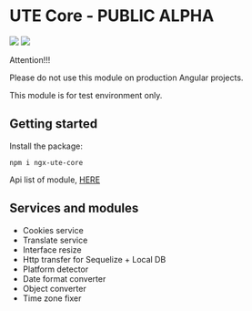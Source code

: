 # UTE Core - PUBLIC ALPHA

[![](https://img.shields.io/badge/npm_package-0.0.0-red)](https://www.npmjs.com/package/ngx-ute-core) [![](https://img.shields.io/badge/license-MIT-blue)](https://github.com/under-tree-e/ute-material.ngx/blob/master/LICENSE)

Attention!!!

Please do not use this module on production Angular projects.

This module is for test environment only.

## Getting started

Install the package:

```shell
npm i ngx-ute-core
```

Api list of module, [HERE](https://under-tree-e.github.io/ute-core.ngx)

## Services and modules

-   Cookies service
-   Translate service
-   Interface resize
-   Http transfer for Sequelize + Local DB
-   Platform detector
-   Date format converter
-   Object converter
-   Time zone fixer
